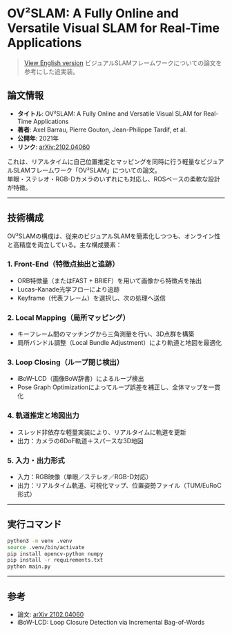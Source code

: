 # OV²SLAM: A Fully Online and Versatile Visual SLAM for Real-Time Applications
> [View English version](./README.en.md)
ビジュアルSLAMフレームワークについての論文を参考にした追実装。


## 論文情報

- **タイトル**: OV²SLAM: A Fully Online and Versatile Visual SLAM for Real-Time Applications  
- **著者**: Axel Barrau, Pierre Gouton, Jean-Philippe Tardif, et al.  
- **公開年**: 2021年  
- **リンク**: [arXiv:2102.04060](https://arxiv.org/abs/2102.04060) 

これは、リアルタイムに自己位置推定とマッピングを同時に行う軽量なビジュアルSLAMフレームワーク「OV²SLAM」についての論文。  
単眼・ステレオ・RGB-Dカメラのいずれにも対応し、ROSベースの柔軟な設計が特徴。

---

## 技術構成

OV²SLAMの構成は、従来のビジュアルSLAMを簡素化しつつも、オンライン性と高精度を両立している。主な構成要素：

### 1. Front-End（特徴点抽出と追跡）
- ORB特徴量（またはFAST + BRIEF）を用いて画像から特徴点を抽出
- Lucas–Kanade光学フローにより追跡
- Keyframe（代表フレーム）を選択し、次の処理へ送信

### 2. Local Mapping（局所マッピング）
- キーフレーム間のマッチングから三角測量を行い、3D点群を構築
- 局所バンドル調整（Local Bundle Adjustment）により軌道と地図を最適化

### 3. Loop Closing（ループ閉じ検出）
- iBoW-LCD（画像BoW辞書）によるループ検出
- Pose Graph Optimizationによってループ誤差を補正し、全体マップを一貫化

### 4. 軌道推定と地図出力
- スレッド非依存な軽量実装により、リアルタイムに軌道を更新
- 出力：カメラの6DoF軌道＋スパースな3D地図

### 5. 入力・出力形式
- 入力：RGB映像（単眼／ステレオ／RGB-D対応）
- 出力：リアルタイム軌道、可視化マップ、位置姿勢ファイル（TUM/EuRoC形式）

---

## 実行コマンド
```bash
python3 -m venv .venv
source .venv/bin/activate
pip install opencv-python numpy
pip install -r requirements.txt   
python main.py

```

---

## 参考

- 論文: [arXiv 2102.04060](https://arxiv.org/abs/2102.04060)
- iBoW-LCD: Loop Closure Detection via Incremental Bag-of-Words

